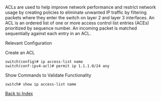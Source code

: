 ACLs are used to help improve network performance and restrict network usage by creating policies to eliminate unwanted IP traffic by filtering packets where they enter the switch on layer 2 and layer 3 interfaces. An ACL is an ordered list of one or more access control list entries (ACEs) prioritized by sequence number. An incoming packet is matched sequentially against each entry in an ACL.


Relevant Configuration

Create an ACL

```
switch(config)# ip access-list name
switch(conf-ipv4-acl)# permit ip 1.1.1.0/24 any
```

Show Commands to Validate Functionality

```
switch# show ip access-list name
```

[Back to Index](../index.md)

